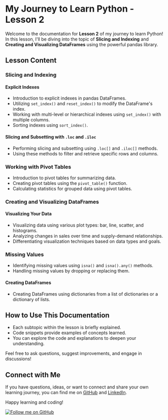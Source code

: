 # My Journey to Learn Python - Lesson 2

Welcome to the documentation for **Lesson 2** of my journey to learn Python! In this lesson, I'll be diving into the topic of **Slicing and Indexing** and **Creating and Visualizing DataFrames** using the powerful pandas library.

## Lesson Content

### Slicing and Indexing

#### Explicit Indexes

- Introduction to explicit indexes in pandas DataFrames.
- Utilizing `set_index()` and `reset_index()` to modify the DataFrame's index.
- Working with multi-level or hierarchical indexes using `set_index()` with multiple columns.
- Sorting indexes using `sort_index()`.

#### Slicing and Subsetting with `.loc` and `.iloc`

- Performing slicing and subsetting using `.loc[]` and `.iloc[]` methods.
- Using these methods to filter and retrieve specific rows and columns.

### Working with Pivot Tables

- Introduction to pivot tables for summarizing data.
- Creating pivot tables using the `pivot_table()` function.
- Calculating statistics for grouped data using pivot tables.

### Creating and Visualizing DataFrames

#### Visualizing Your Data

- Visualizing data using various plot types: bar, line, scatter, and histograms.
- Analyzing changes in sales over time and supply-demand relationships.
- Differentiating visualization techniques based on data types and goals.

### Missing Values

- Identifying missing values using `isna()` and `isna().any()` methods.
- Handling missing values by dropping or replacing them.

#### Creating DataFrames

- Creating DataFrames using dictionaries from a list of dictionaries or a dictionary of lists.

## How to Use This Documentation

- Each subtopic within the lesson is briefly explained.
- Code snippets provide examples of concepts learned.
- You can explore the code and explanations to deepen your understanding.

Feel free to ask questions, suggest improvements, and engage in discussions!

## Connect with Me

If you have questions, ideas, or want to connect and share your own learning journey, you can find me on [GitHub](https://github.com/Adham-XIII) and [LinkedIn](https://www.linkedin.com/in/adham-nasser-xiii/).

Happy learning and coding!

[![Follow me on GitHub](https://img.shields.io/github/followers/Adham-XIII?label=Follow&style=social)](https://github.com/Adham-XIII)
